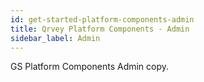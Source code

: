 ```yaml
---
id: get-started-platform-components-admin
title: Qrvey Platform Components - Admin
sidebar_label: Admin
---
```


GS Platform Components Admin copy.